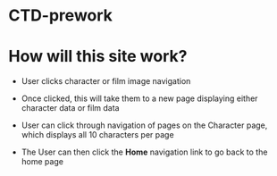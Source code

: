 # CTD-prework

# How will this site work?

- User clicks character or film image navigation

- Once clicked, this will take them to a new page displaying either character data or film data

- User can click through navigation of pages on the Character page, which displays all 10 characters per page

- The User can then click the **Home** navigation link to go back to the home page
